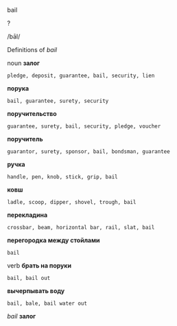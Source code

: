 bail

?

/bāl/

Definitions of _bail_

noun
**залог**

    pledge, deposit, guarantee, bail, security, lien
**порука**

    bail, guarantee, surety, security
**поручительство**

    guarantee, surety, bail, security, pledge, voucher
**поручитель**

    guarantor, surety, sponsor, bail, bondsman, guarantee
**ручка**

    handle, pen, knob, stick, grip, bail
**ковш**

    ladle, scoop, dipper, shovel, trough, bail
**перекладина**

    crossbar, beam, horizontal bar, rail, slat, bail
**перегородка между стойлами**

    bail

verb
**брать на поруки**

    bail, bail out
**вычерпывать воду**

    bail, bale, bail water out

_bail_
**залог**